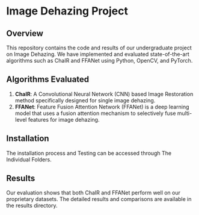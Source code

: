 # Image Dehazing Project

## Overview
This repository contains the code and results of our undergraduate project on Image Dehazing. We have implemented and evaluated state-of-the-art algorithms such as ChaIR and FFANet using Python, OpenCV, and PyTorch.

## Algorithms Evaluated
1. **ChaIR**: A Convolutional Neural Network (CNN) based Image Restoration method specifically designed for single image dehazing.
2. **FFANet**: Feature Fusion Attention Network (FFANet) is a deep learning model that uses a fusion attention mechanism to selectively fuse multi-level features for image dehazing.

## Installation
The installation process and Testing can be accessed through The Individual Folders.
## Results
Our evaluation shows that both ChaIR and FFANet perform well on our proprietary datasets. The detailed results and comparisons are available in the results directory.

